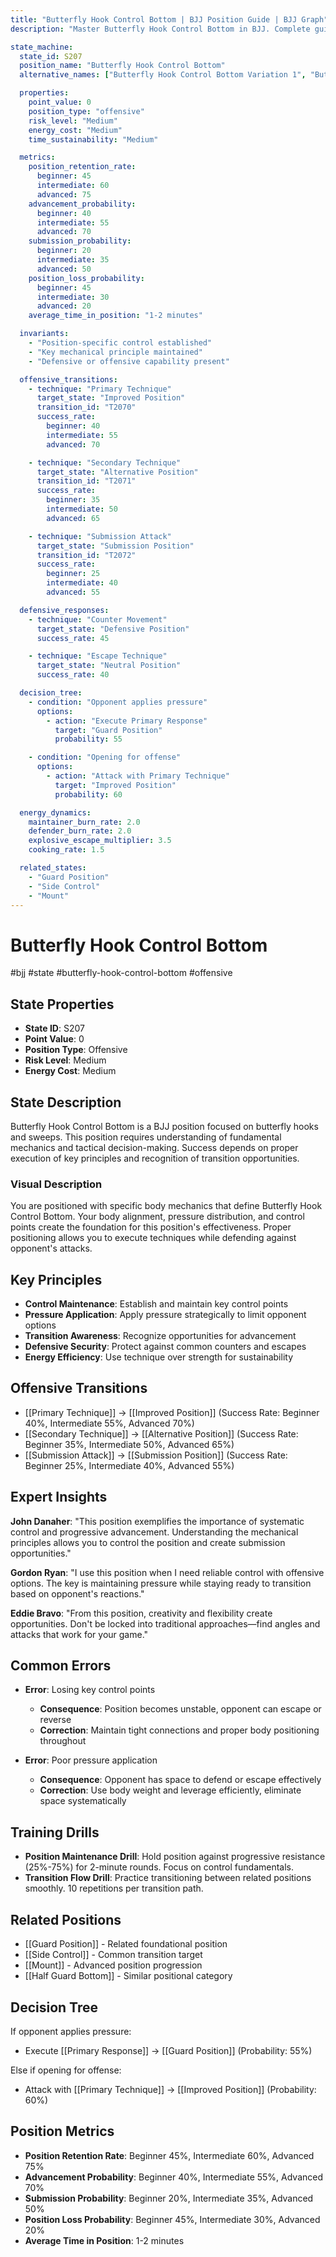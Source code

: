 ```yaml
---
title: "Butterfly Hook Control Bottom | BJJ Position Guide | BJJ Graph"
description: "Master Butterfly Hook Control Bottom in BJJ. Complete guide covering butterfly hooks and sweeps. Success rates vary by skill level."

state_machine:
  state_id: S207
  position_name: "Butterfly Hook Control Bottom"
  alternative_names: ["Butterfly Hook Control Bottom Variation 1", "Butterfly Hook Control Bottom Variation 2"]

  properties:
    point_value: 0
    position_type: "offensive"
    risk_level: "Medium"
    energy_cost: "Medium"
    time_sustainability: "Medium"

  metrics:
    position_retention_rate:
      beginner: 45
      intermediate: 60
      advanced: 75
    advancement_probability:
      beginner: 40
      intermediate: 55
      advanced: 70
    submission_probability:
      beginner: 20
      intermediate: 35
      advanced: 50
    position_loss_probability:
      beginner: 45
      intermediate: 30
      advanced: 20
    average_time_in_position: "1-2 minutes"

  invariants:
    - "Position-specific control established"
    - "Key mechanical principle maintained"
    - "Defensive or offensive capability present"

  offensive_transitions:
    - technique: "Primary Technique"
      target_state: "Improved Position"
      transition_id: "T2070"
      success_rate:
        beginner: 40
        intermediate: 55
        advanced: 70

    - technique: "Secondary Technique"
      target_state: "Alternative Position"
      transition_id: "T2071"
      success_rate:
        beginner: 35
        intermediate: 50
        advanced: 65

    - technique: "Submission Attack"
      target_state: "Submission Position"
      transition_id: "T2072"
      success_rate:
        beginner: 25
        intermediate: 40
        advanced: 55

  defensive_responses:
    - technique: "Counter Movement"
      target_state: "Defensive Position"
      success_rate: 45

    - technique: "Escape Technique"
      target_state: "Neutral Position"
      success_rate: 40

  decision_tree:
    - condition: "Opponent applies pressure"
      options:
        - action: "Execute Primary Response"
          target: "Guard Position"
          probability: 55

    - condition: "Opening for offense"
      options:
        - action: "Attack with Primary Technique"
          target: "Improved Position"
          probability: 60

  energy_dynamics:
    maintainer_burn_rate: 2.0
    defender_burn_rate: 2.0
    explosive_escape_multiplier: 3.5
    cooking_rate: 1.5

  related_states:
    - "Guard Position"
    - "Side Control"
    - "Mount"
---
```


<script type="application/ld+json">
{
  "@context": "https://schema.org",
  "@type": "WebPage",
  "name": "Butterfly Hook Control Bottom",
  "description": "Master Butterfly Hook Control Bottom in BJJ. Complete guide covering butterfly hooks and sweeps.",
  "url": "https://bjjgraph.com/positions/butterfly-hook-control-bottom"
}
</script>

# Butterfly Hook Control Bottom
#bjj #state #butterfly-hook-control-bottom #offensive

## State Properties
- **State ID**: S207
- **Point Value**: 0
- **Position Type**: Offensive
- **Risk Level**: Medium
- **Energy Cost**: Medium

## State Description
Butterfly Hook Control Bottom is a BJJ position focused on butterfly hooks and sweeps. This position requires understanding of fundamental mechanics and tactical decision-making. Success depends on proper execution of key principles and recognition of transition opportunities.

### Visual Description
You are positioned with specific body mechanics that define Butterfly Hook Control Bottom. Your body alignment, pressure distribution, and control points create the foundation for this position's effectiveness. Proper positioning allows you to execute techniques while defending against opponent's attacks.

## Key Principles
- **Control Maintenance**: Establish and maintain key control points
- **Pressure Application**: Apply pressure strategically to limit opponent options
- **Transition Awareness**: Recognize opportunities for advancement
- **Defensive Security**: Protect against common counters and escapes
- **Energy Efficiency**: Use technique over strength for sustainability

## Offensive Transitions
- [[Primary Technique]] → [[Improved Position]] (Success Rate: Beginner 40%, Intermediate 55%, Advanced 70%)
- [[Secondary Technique]] → [[Alternative Position]] (Success Rate: Beginner 35%, Intermediate 50%, Advanced 65%)
- [[Submission Attack]] → [[Submission Position]] (Success Rate: Beginner 25%, Intermediate 40%, Advanced 55%)

## Expert Insights
**John Danaher**: "This position exemplifies the importance of systematic control and progressive advancement. Understanding the mechanical principles allows you to control the position and create submission opportunities."

**Gordon Ryan**: "I use this position when I need reliable control with offensive options. The key is maintaining pressure while staying ready to transition based on opponent's reactions."

**Eddie Bravo**: "From this position, creativity and flexibility create opportunities. Don't be locked into traditional approaches—find angles and attacks that work for your game."

## Common Errors
- **Error**: Losing key control points
  - **Consequence**: Position becomes unstable, opponent can escape or reverse
  - **Correction**: Maintain tight connections and proper body positioning throughout

- **Error**: Poor pressure application
  - **Consequence**: Opponent has space to defend or escape effectively
  - **Correction**: Use body weight and leverage efficiently, eliminate space systematically

## Training Drills
- **Position Maintenance Drill**: Hold position against progressive resistance (25%-75%) for 2-minute rounds. Focus on control fundamentals.
- **Transition Flow Drill**: Practice transitioning between related positions smoothly. 10 repetitions per transition path.

## Related Positions
- [[Guard Position]] - Related foundational position
- [[Side Control]] - Common transition target
- [[Mount]] - Advanced position progression
- [[Half Guard Bottom]] - Similar positional category

## Decision Tree
If opponent applies pressure:
- Execute [[Primary Response]] → [[Guard Position]] (Probability: 55%)

Else if opening for offense:
- Attack with [[Primary Technique]] → [[Improved Position]] (Probability: 60%)

## Position Metrics
- **Position Retention Rate**: Beginner 45%, Intermediate 60%, Advanced 75%
- **Advancement Probability**: Beginner 40%, Intermediate 55%, Advanced 70%
- **Submission Probability**: Beginner 20%, Intermediate 35%, Advanced 50%
- **Position Loss Probability**: Beginner 45%, Intermediate 30%, Advanced 20%
- **Average Time in Position**: 1-2 minutes
